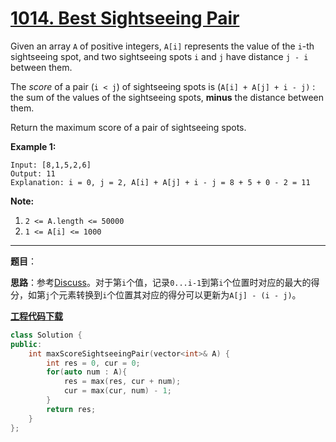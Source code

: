 # [1014. Best Sightseeing Pair](https://leetcode.com/problems/best-sightseeing-pair/)

Given an array `A` of positive integers, `A[i]` represents the value of the `i`-th sightseeing spot, and two sightseeing spots `i` and `j` have distance `j - i` between them.

The *score* of a pair (`i < j`) of sightseeing spots is (`A[i] + A[j] + i - j)` : the sum of the values of the sightseeing spots, **minus** the distance between them.

Return the maximum score of a pair of sightseeing spots.

 **Example 1:**

```
Input: [8,1,5,2,6]
Output: 11
Explanation: i = 0, j = 2, A[i] + A[j] + i - j = 8 + 5 + 0 - 2 = 11
```

 **Note:**

1. `2 <= A.length <= 50000`
2. `1 <= A[i] <= 1000`

-----

**题目**：

**思路**：参考[Discuss](https://leetcode.com/problems/best-sightseeing-pair/discuss/260850/JavaC++Python-One-Pass)。对于第`i`个值，记录`0...i-1`到第`i`个位置时对应的最大的得分，如第`j`个元素转换到`i`个位置其对应的得分可以更新为`A[j] - (i - j)`。

[**工程代码下载**](https://github.com/shenkh/leetcode)

```cpp
class Solution {
public:
    int maxScoreSightseeingPair(vector<int>& A) {
        int res = 0, cur = 0;
        for(auto num : A){
            res = max(res, cur + num);
            cur = max(cur, num) - 1;
        }
        return res;
    }
};
```

